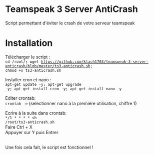 # Teamspeak 3 Server AntiCrash
Script permettant d'éviter le crash de votre serveur teamspeak

# Installation 
Télécharger le script :
<br><code>cd /root/; wget https://github.com/klach1703/teamspeak-3-server-anticrash/blob/master/ts3-anticrash.sh; chmod +x ts3-anticrash.sh</code>

Installer cron et nano :
<br><code>apt-get update -y; apt-get upgrade -y; apt-get install cron -y; apt-get install nano -y</code>

Editer crontab:
<br><code>crontab -e</code> (selectionner nano à la première utilisation, chiffre 1)

Ecrire à la suite dans crontab:
<br><code>*/1 * * * * sh /root/ts3-anticrash.sh</code>
<br>Faire Ctrl + X
<br>Appuyer sur Y puis Entrer

<br>Une fois cela fait, le script est fonctionnel !
